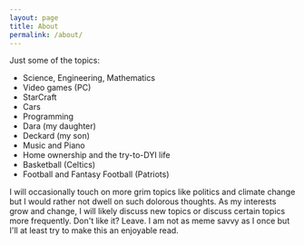 ```yaml
---
layout: page
title: About
permalink: /about/
---
```


Just some of the topics:

* Science, Engineering, Mathematics
* Video games (PC)
* StarCraft
* Cars
* Programming
* Dara (my daughter)
* Deckard (my son)
* Music and Piano
* Home ownership and the try-to-DYI life
* Basketball (Celtics)
* Football and Fantasy Football (Patriots)

I will occasionally touch on more grim topics like politics and climate change 
but I would rather not dwell on such dolorous thoughts. As my interests grow and change,
I will likely discuss new topics or discuss certain topics more frequently. Don't like it? 
Leave. I am not as meme savvy as I once but I'll at least try to make this an enjoyable
read.
